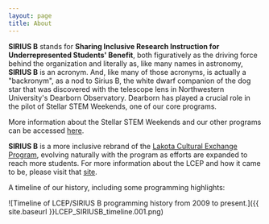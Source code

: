 ```yaml
---
layout: page
title: About
---
```


**SIRIUS B** stands for **Sharing Inclusive Research Instruction for Underrepresented Students' Benefit**, both figuratively as the driving force behind the organization and literally as, like many names in astronomy, **SIRIUS B** is an acronym. And, like many of those acronyms, is actually a "backronym", as a nod to Sirius B, the white dwarf companion of the dog star that was discovered with the telescope lens in Northwestern University's Dearborn Observatory. Dearborn has played a crucial role in the pilot of Stellar STEM Weekends, one of our core programs.

More information about the Stellar STEM Weekends and our other programs can be accessed [here](https://siriusb.org/programming).

**SIRIUS B** is a more inclusive rebrand of the [Lakota Cultural Exchange Program](http://thelakotaculturalexchangeprogram.org), evolving naturally with the program as efforts are expanded to reach more students. For more information about the LCEP and how it came to be, please visit that [site](http://thelakotaculturalexchangeprogram.org).

A timeline of our history, including some programming highlights:


![Timeline of LCEP/SIRIUS B programming history from 2009 to present.]({{ site.baseurl }}LCEP_SIRIUSB_timeline.001.png)